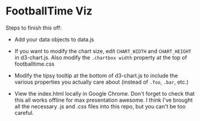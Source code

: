 

FootballTime Viz
================

Steps to finish this off:

* Add your data objects to data.js
* If you want to modify the chart size, edit `CHART_WIDTH` and `CHART_HEIGHT` in
  d3-chart.js. Also modify the `.chartbox width` property at the top of footballtime.css
* Modify the tipsy tooltip at the bottom of d3-chart.js to include the various properties
  you actually care about (instead of `.foo`, `.bar`, etc.)

* View the index.html locally in Google Chrome. Don't forget to check that this all works
  offline for max presentation awesome. I think I've brought all the necessary .js and .css
  files into this repo, but you can't be too careful.
